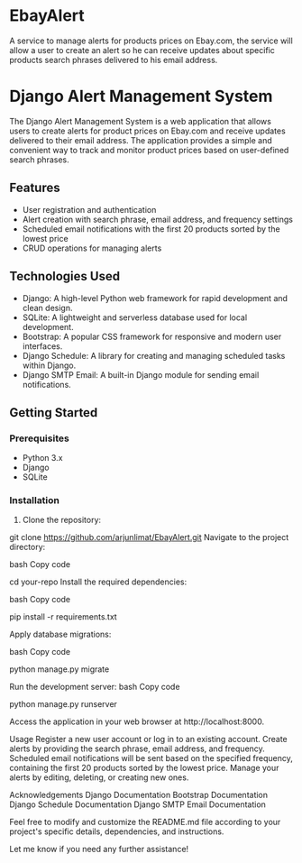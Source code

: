 # EbayAlert
A service to manage alerts for products prices on Ebay.com, the service will allow a user to create an alert so he can receive updates about specific products search phrases delivered to his email address.
# Django Alert Management System

The Django Alert Management System is a web application that allows users to create alerts for product prices on Ebay.com and receive updates delivered to their email address. The application provides a simple and convenient way to track and monitor product prices based on user-defined search phrases.

## Features

- User registration and authentication
- Alert creation with search phrase, email address, and frequency settings
- Scheduled email notifications with the first 20 products sorted by the lowest price
- CRUD operations for managing alerts

## Technologies Used

- Django: A high-level Python web framework for rapid development and clean design.
- SQLite: A lightweight and serverless database used for local development.
- Bootstrap: A popular CSS framework for responsive and modern user interfaces.
- Django Schedule: A library for creating and managing scheduled tasks within Django.
- Django SMTP Email: A built-in Django module for sending email notifications.

## Getting Started

### Prerequisites

- Python 3.x
- Django
- SQLite

### Installation

1. Clone the repository:

git clone https://github.com/arjunlimat/EbayAlert.git
Navigate to the project directory:

bash
Copy code

cd your-repo
Install the required dependencies:

bash
Copy code

pip install -r requirements.txt

Apply database migrations:

bash
Copy code

python manage.py migrate

Run the development server:
bash
Copy code

python manage.py runserver

Access the application in your web browser at http://localhost:8000.

Usage
Register a new user account or log in to an existing account.
Create alerts by providing the search phrase, email address, and frequency.
Scheduled email notifications will be sent based on the specified frequency, containing the first 20 products sorted by the lowest price.
Manage your alerts by editing, deleting, or creating new ones.


Acknowledgements
Django Documentation
Bootstrap Documentation
Django Schedule Documentation
Django SMTP Email Documentation


Feel free to modify and customize the README.md file according to your project's specific details, dependencies, and instructions.

Let me know if you need any further assistance!